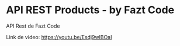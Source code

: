 # API REST Products - by Fazt Code

API Rest de Fazt Code

Link de video: https://youtu.be/Esdj9wlBOaI
